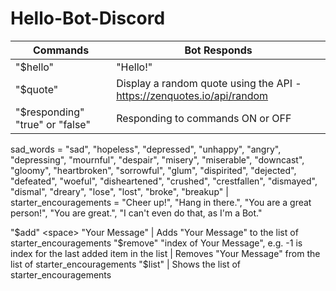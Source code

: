 # Hello-Bot-Discord
Commands | Bot Responds  
--- | --- 
"$hello" | "Hello!"
"$quote" | Display a random quote using the API - https://zenquotes.io/api/random
"$responding" <space> "true" or "false" | Responding to commands ON or OFF

sad_words = "sad", "hopeless", "depressed", "unhappy", "angry", "depressing", "mournful", "despair", "misery", "miserable", "downcast", "gloomy", "heartbroken", "sorrowful", "glum", "dispirited", "dejected", "defeated", "woeful", "disheartened", "crushed", "crestfallen", "dismayed", "dismal", "dreary", "lose", "lost", "broke", "breakup" | starter_encouragements = "Cheer up!", "Hang in there.", "You are a great person!", "You are great.", "I can't even do that, as I'm a Bot."

"$add" <space> "Your Message" | Adds "Your Message" to the list of starter_encouragements
"$remove" <space> "index of Your Message",  e.g. -1 is index for the last added item in the list | Removes "Your Message" from the list of starter_encouragements
"$list" | Shows the list of starter_encouragements
